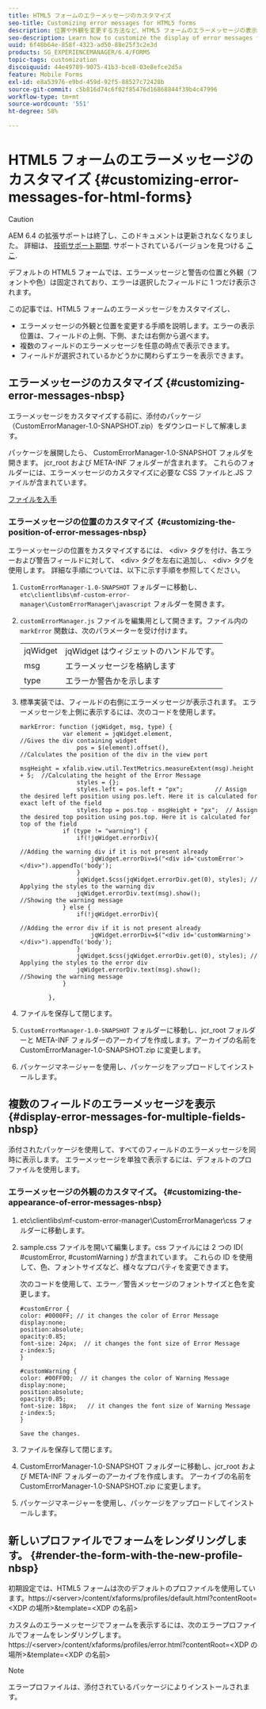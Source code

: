 ```yaml
---
title: HTML5 フォームのエラーメッセージのカスタマイズ
seo-title: Customizing error messages for HTML5 forms
description: 位置や外観を変更する方法など、HTML5 フォームのエラーメッセージの表示をカスタマイズする方法について説明します。
seo-description: Learn how to customize the display of error messages for HTML5 forms including how to change their position and appearance.
uuid: 6f48b64e-858f-4323-ad50-88e25f3c2e3d
products: SG_EXPERIENCEMANAGER/6.4/FORMS
topic-tags: customization
discoiquuid: 44e49789-9075-41b3-bce8-03e8efce2d5a
feature: Mobile Forms
exl-id: e8a53976-e9bd-459d-92f5-88527c72428b
source-git-commit: c5b816d74c6f02f85476d16868844f39b4c47996
workflow-type: tm+mt
source-wordcount: '551'
ht-degree: 58%

---
```


# HTML5 フォームのエラーメッセージのカスタマイズ {#customizing-error-messages-for-html-forms}

>[!CAUTION]
>
>AEM 6.4 の拡張サポートは終了し、このドキュメントは更新されなくなりました。 詳細は、 [技術サポート期間](https://helpx.adobe.com/jp/support/programs/eol-matrix.html). サポートされているバージョンを見つける [ここ](https://experienceleague.adobe.com/docs/?lang=ja).

デフォルトの HTML5 フォームでは、エラーメッセージと警告の位置と外観（フォントや色）は固定されており、エラーは選択したフィールドに 1 つだけ表示されます。

この記事では、HTML5 フォームのエラーメッセージをカスタマイズし、

* エラーメッセージの外観と位置を変更する手順を説明します。エラーの表示位置は、フィールドの上側、下側、または右側から選べます。
* 複数のフィールドのエラーメッセージを任意の時点で表示できます。
* フィールドが選択されているかどうかに関わらずエラーを表示できます。

## エラーメッセージのカスタマイズ {#customizing-error-messages-nbsp}

エラーメッセージをカスタマイズする前に、添付のパッケージ（CustomErrorManager-1.0-SNAPSHOT.zip）をダウンロードして解凍します。

パッケージを展開したら、 CustomErrorManager-1.0-SNAPSHOT フォルダを開きます。 jcr_root および META-INF フォルダーが含まれます。 これらのフォルダーには、エラーメッセージのカスタマイズに必要な CSS ファイルと.JS ファイルが含まれています。

[ファイルを入手](assets/customerrormanager-1.0-snapshot.zip)

### エラーメッセージの位置のカスタマイズ  {#customizing-the-position-of-error-messages-nbsp}

エラーメッセージの位置をカスタマイズするには、 &lt;div> タグを付け、各エラーおよび警告フィールドに対して、 &lt;div> タグを左右に追加し、 &lt;div> タグを使用します。 詳細な手順については、以下に示す手順を参照してください。

1. `CustomErrorManager-1.0-SNAPSHOT` フォルダーに移動し、`etc\clientlibs\mf-custom-error-manager\CustomErrorManager\javascript` フォルダーを開きます。
1. `customErrorManager.js` ファイルを編集用として開きます。ファイル内の `markError` 関数は、次のパラメーターを受け付けます。

   |  |  |
   |---|---|
   | jqWidget | jqWidget はウィジェットのハンドルです。 |
   | msg | エラーメッセージを格納します |
   | type | エラーか警告かを示します |

1. 標準実装では、フィールドの右側にエラーメッセージが表示されます。 エラーメッセージを上側に表示するには、次のコードを使用します。

   ```
   markError: function (jqWidget, msg, type) {
               var element = jqWidget.element,                                //Gives the div containing widget
                   pos = $(element).offset(),                          //Calculates the position of the div in the view port
                                                                   msgHeight = xfalib.view.util.TextMetrics.measureExtent(msg).height + 5;  //Calculating the height of the Error Message
                   styles = {};
                   styles.left = pos.left + "px";         // Assign the desired left position using pos.left. Here it is calculated for exact left of the field 
                   styles.top = pos.top - msgHeight + "px";  // Assign the desired top position using pos.top. Here it is calculated for top of the field 
               if (type != "warning") {
                   if(!jqWidget.errorDiv){
                                                                                   //Adding the warning div if it is not present already
                       jqWidget.errorDiv=$("<div id='customError'></div>").appendTo('body');
                   }
                   jqWidget.$css(jqWidget.errorDiv.get(0), styles); // Applying the styles to the warning div
                   jqWidget.errorDiv.text(msg).show();                     //Showing the warning message
               } else {
                   if(!jqWidget.errorDiv){
                                                                                   //Adding the error div if it is not present already
                       jqWidget.errorDiv=$("<div id='customWarning'></div>").appendTo('body');
                   }
                   jqWidget.$css(jqWidget.errorDiv.get(0), styles); // Applying the styles to the error div
                   jqWidget.errorDiv.text(msg).show();                     //Showing the warning message
               }
   
           },
   ```

1. ファイルを保存して閉じます。
1. `CustomErrorManager-1.0-SNAPSHOT` フォルダーに移動し、jcr_root フォルダーと META-INF フォルダーのアーカイブを作成します。アーカイブの名前を CustomErrorManager-1.0-SNAPSHOT.zip に変更します。
1. パッケージマネージャーを使用し、パッケージをアップロードしてインストールします。

## 複数のフィールドのエラーメッセージを表示  {#display-error-messages-for-multiple-fields-nbsp}

添付されたパッケージを使用して、すべてのフィールドのエラーメッセージを同時に表示します。 エラーメッセージを単独で表示するには、デフォルトのプロファイルを使用します。

### エラーメッセージの外観のカスタマイズ。  {#customizing-the-appearance-of-error-messages-nbsp}

1. etc\clientlibs\mf-custom-error-manager\CustomErrorManager\css フォルダーに移動します。

1. sample.css ファイルを開いて編集します。css ファイルには 2 つの ID( #customError, #customWarning ) が含まれています。 これらの ID を使用して、色、フォントサイズなど、様々なプロパティを変更できます。

   次のコードを使用して、エラー／警告メッセージのフォントサイズと色を変更します。

   ```
   #customError {
   color: #0000FF; // it changes the color of Error Message
   display:none;
   position:absolute;
   opacity:0.85;
   font-size: 24px;  // it changes the font size of Error Message
   z-index:5;
   }
   
   #customWarning {
   color: #00FF00;  // it changes the color of Warning Message
   display:none;
   position:absolute;
   opacity:0.85;
   font-size: 18px;   // it changes the font size of Warning Message
   z-index:5;
   }
   
   Save the changes.
   ```

1. ファイルを保存して閉じます。
1. CustomErrorManager-1.0-SNAPSHOT フォルダーに移動し、jcr_root および META-INF フォルダーのアーカイブを作成します。 アーカイブの名前を CustomErrorManager-1.0-SNAPSHOT.zip に変更します。
1. パッケージマネージャーを使用し、パッケージをアップロードしてインストールします。

## 新しいプロファイルでフォームをレンダリングします。  {#render-the-form-with-the-new-profile-nbsp}

初期設定では、HTML5 フォームは次のデフォルトのプロファイルを使用しています。https://&lt;server>/content/xfaforms/profiles/default.html?contentRoot=&lt;XDP の場所>&amp;template=&lt;XDP の名前>

カスタムのエラーメッセージでフォームを表示するには、次のエラープロファイルでフォームをレンダリングします。https://&lt;server>/content/xfaforms/profiles/error.html?contentRoot=&lt;XDP の場所>&amp;template=&lt;XDP の名前>

>[!NOTE]
>
>エラープロファイルは、添付されているパッケージによりインストールされます。
